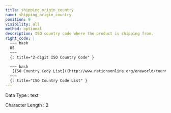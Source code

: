 ```yaml
---
title: shipping_origin_country
name: shipping_origin_country
position: 9
visibility: all
method: optional
description: ISO country code where the product is shipping from.
right_code: |
  ~~~ bash
  US
  ~~~
  {: title="2-digit ISO Country Code" }

  ~~~ bash
   [ISO Country Cody List]({http://www.nationsonline.org/oneworld/country_code_list.htm})
  ~~~
  {: title="ISO Country Code List" }
---
```


Data Type
: text

Character Length
: 2

